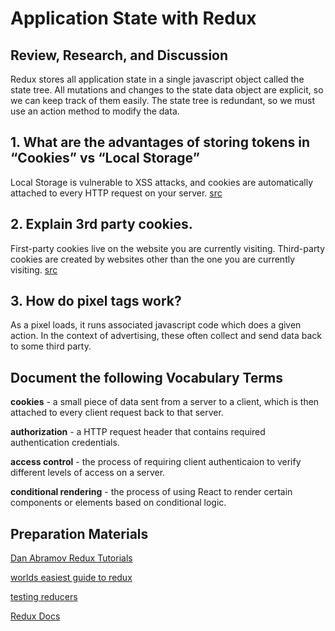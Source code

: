 # Application State with Redux

## Review, Research, and Discussion

Redux stores all application state in a single javascript object called the state tree. All mutations and changes to the state data object are explicit, so we can keep track of them easily. The state tree is redundant, so we must use an action method to modify the data.

## 1. **What are the advantages of storing tokens in “Cookies” vs “Local Storage”**

Local Storage is vulnerable to XSS attacks, and cookies are automatically attached to every HTTP request on your server. [src](https://blog.cotter.app/localstorage-vs-cookies-all-you-need-to-know-about-storing-jwt-tokens-securely-in-the-front-end/)

## 2. **Explain 3rd party cookies.**

First-party cookies live on the website you are currently visiting. Third-party cookies are created by websites other than the one you are currently visiting. [src](https://us.norton.com/internetsecurity-privacy-internet-privacy-third-party-cookies.html)

## 3. **How do pixel tags work?**

As a pixel loads, it runs associated javascript code which does a given action. In the context of advertising, these often collect and send data back to some third party.

## Document the following Vocabulary Terms

**cookies** - a small piece of data sent from a server to a client, which is then attached to every client request back to that server.

**authorization** - a HTTP request header that contains required authentication credentials.

**access control** - the process of requiring client authenticaion to verify different levels of access on a server.

**conditional rendering** - the process of using React to render certain components or elements based on conditional logic.

## Preparation Materials

[Dan Abramov Redux Tutorials](https://egghead.io/courses/fundamentals-of-redux-course-from-dan-abramov-bd5cc867)

[worlds easiest guide to redux](https://www.freecodecamp.org/news/understanding-redux-the-worlds-easiest-guide-to-beginning-redux-c695f45546f6/)

[testing reducers](https://medium.com/@netxm/testing-redux-reducers-with-jest-6653abbfe3e1)

[Redux Docs](https://redux.js.org/)